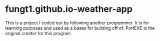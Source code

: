 # fungt1.github.io-weather-app
This is a project I coded out by following another programmer. It is for learning purposes and used as a bases for building off of. PortEXE is the original creator for this program
